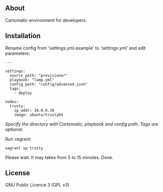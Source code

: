 ## About

Cartomatic environment for developers.

## Installation

Rename config from 'settings.yml.example' to 'settings.yml' and edit parameters:

    ---

    settings:
      source_path: "provisioner"
      playbook: "lamp.yml"
      config_path: "config/advanced.json"
      tags:
        - deploy

    nodes:
      trusty:
        ip_addr: 10.0.0.10
        image: ubuntu/trusty64

_Specify the directory with Cartomatic, playbook and config path. Tags are optional._

Run vagrant:

    vagrant up trusty

Please wait. It may takes from 5 to 15 minutes. Done.

## License

GNU Public Licence 3 (GPL v3)
